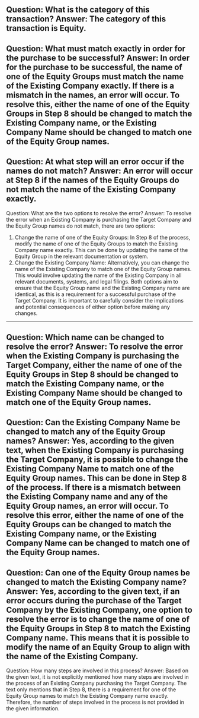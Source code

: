 Question: What is the category of this transaction?
Answer: The category of this transaction is Equity.
---
Question: What must match exactly in order for the purchase to be successful?
Answer: In order for the purchase to be successful, the name of one of the Equity Groups must match the name of the Existing Company exactly. If there is a mismatch in the names, an error will occur. To resolve this, either the name of one of the Equity Groups in Step 8 should be changed to match the Existing Company name, or the Existing Company Name should be changed to match one of the Equity Group names.
---
Question: At what step will an error occur if the names do not match?
Answer: An error will occur at Step 8 if the names of the Equity Groups do not match the name of the Existing Company exactly.
---
Question: What are the two options to resolve the error?
Answer: To resolve the error when an Existing Company is purchasing the Target Company and the Equity Group names do not match, there are two options:
1. Change the name of one of the Equity Groups: In Step 8 of the process, modify the name of one of the Equity Groups to match the Existing Company name exactly. This can be done by updating the name of the Equity Group in the relevant documentation or system.
2. Change the Existing Company Name: Alternatively, you can change the name of the Existing Company to match one of the Equity Group names. This would involve updating the name of the Existing Company in all relevant documents, systems, and legal filings.
Both options aim to ensure that the Equity Group name and the Existing Company name are identical, as this is a requirement for a successful purchase of the Target Company. It is important to carefully consider the implications and potential consequences of either option before making any changes.
---
Question: Which name can be changed to resolve the error?
Answer: To resolve the error when the Existing Company is purchasing the Target Company, either the name of one of the Equity Groups in Step 8 should be changed to match the Existing Company name, or the Existing Company Name should be changed to match one of the Equity Group names.
---
Question: Can the Existing Company Name be changed to match any of the Equity Group names?
Answer: Yes, according to the given text, when the Existing Company is purchasing the Target Company, it is possible to change the Existing Company Name to match one of the Equity Group names. This can be done in Step 8 of the process. If there is a mismatch between the Existing Company name and any of the Equity Group names, an error will occur. To resolve this error, either the name of one of the Equity Groups can be changed to match the Existing Company name, or the Existing Company Name can be changed to match one of the Equity Group names.
---
Question: Can one of the Equity Group names be changed to match the Existing Company name?
Answer: Yes, according to the given text, if an error occurs during the purchase of the Target Company by the Existing Company, one option to resolve the error is to change the name of one of the Equity Groups in Step 8 to match the Existing Company name. This means that it is possible to modify the name of an Equity Group to align with the name of the Existing Company.
---
Question: How many steps are involved in this process?
Answer: Based on the given text, it is not explicitly mentioned how many steps are involved in the process of an Existing Company purchasing the Target Company. The text only mentions that in Step 8, there is a requirement for one of the Equity Group names to match the Existing Company name exactly. Therefore, the number of steps involved in the process is not provided in the given information.
